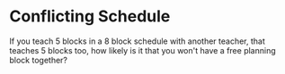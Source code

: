 # Conflicting Schedule

If you teach 5 blocks in a 8 block schedule with another teacher, that teaches 5 blocks too, how likely is it that you won't have a free planning block together?
